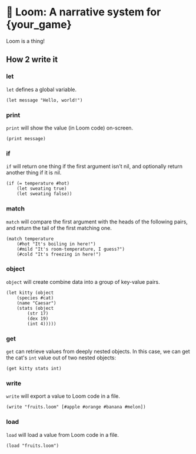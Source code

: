 # 🧶 Loom: A narrative system for {your_game}
Loom is a thing!

## How 2 write it
### let
`let` defines a global variable.
```
(let message "Hello, world!")
```
### print
`print` will show the value (in Loom code) on-screen.
```
(print message)
```
### if
`if` will return one thing if the first argument isn't nil, and optionally return another thing if it is nil.
```
(if (= temperature #hot)
    (let sweating true)
    (let sweating false))
```

### match
`match` will compare the first argument with the heads of the following pairs, and return the tail of the first matching one.
```
(match temperature
    (#hot "It's boiling in here!")
    (#mild "It's room-temperature, I guess?")
    (#cold "It's freezing in here!")
```

### object
`object` will create combine data into a group of key-value pairs.
```
(let kitty (object
    (species #cat)
    (name "Caesar")
    (stats (object
        (str 17)
        (dex 19)
        (int 4)))))
```

### get
`get` can retrieve values from deeply nested objects. In this case, we can get the cat's `int` value out of two nested objects:
```
(get kitty stats int)
```

### write
`write` will export a value to Loom code in a file.
```
(write "fruits.loom" [#apple #orange #banana #melon])
```

### load
`load` will load a value from Loom code in a file.
```
(load "fruits.loom")
```

